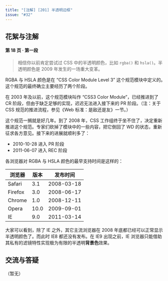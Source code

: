 ```yaml
---
title: "[注解] [201] 半透明边框"
issue: "#32"
---
```


## 花絮与注解

#### 第 18 页 · 第一段

> 相信你以前肯定尝试过 CSS 中的半透明颜色，比如 `rgba()` 和 `hsla()`。半透明颜色是 2009 年发生的一场重大变革。

RGBA 与 HSLA 颜色是在 “CSS Color Module Level 3” 这个规范模块中定义的。这个规范的最终确立主要经历了两个阶段。

在 2003 年及以前，这个规范模块叫作 “CSS3 Color Module”，已经推进到了 CR 阶段，但由于缺乏足够的实现，迟迟无法进入接下来的 PR 阶段。（注：关于 CSS 规范的推进流程，参见《Web 标准：是敌还是友》一节。）

这个规范一搁就是好几年。到了 2008 年，CSS 工作组终于坐不住了，决定重新推进这个规范。专家们砍掉了模块中的一些内容，把它倒回了 WD 的状态，重新征求各方意见。接下来的进展就顺利多了：

* 2010-10-28 进入 PR 阶段
* 2011-06-07 进入 REC 阶段

各浏览器对 RGBA 与 HSLA 颜色的最早支持时间是这样的：

浏览器 | 版本 | 发布时间
---|---|---
Safari | 3.1 | 2008-03-18
Firefox | 3.0 | 2008-06-17
Chrome | 1.0 | 2008-12-11
Opera | 10.0 | 2009-09-01
IE | 9.0 | 2011-03-14

大家可以看到，除了 IE 之外，其它主流浏览器在 2008 年底都已经可以正常显示半透明颜色了。而此时 IE8 都还没有发布。在 IE9 出现之前，IE 浏览器只能借助其私有的滤镜特性实现极为有限的半透明**背景色**效果。


## 交流与答疑

（暂无）
